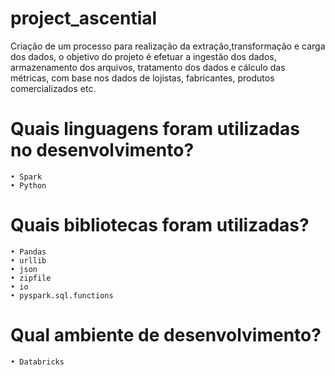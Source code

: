 # project_ascential
  
  Criação de um processo para realização da extração,transformação e carga dos dados, o objetivo do projeto é efetuar a ingestão dos dados, armazenamento     dos arquivos, tratamento dos dados e cálculo das métricas, com base nos dados de lojistas, fabricantes, produtos comercializados etc.

# Quais linguagens foram utilizadas no desenvolvimento?

    • Spark
    • Python
  
# Quais bibliotecas foram utilizadas?  

    • Pandas
    • urllib
    • json
    • zipfile
    • io
    • pyspark.sql.functions
    
# Qual ambiente de desenvolvimento?
    
    • Databricks
